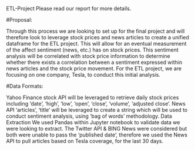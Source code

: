 ETL-Project
Please read our report for more details. 

#Proposal: 

Through this process we are looking to set up for the final project and will therefore look to leverage stock prices and news articles to create a unified dataframe for the ETL project. This will allow for an eventual measurement of the affect sentiment (news, etc.) has on stock prices. This sentiment analysis will be correlated with stock price information to determine whether there exists a correlation between a sentiment expressed within news articles and the stock price movement. 
For the ETL project, we are focusing on one company, Tesla, to conduct this initial analysis.



#Data Formats:

Yahoo Finance stock API will be leveraged to retrieve daily stock prices including ‘date’, ‘high’, ‘low’, ‘open’, ‘close’, ‘volume’, ‘adjusted close’. News API ‘articles’, ‘title’ will be leveraged to create a string which will be used to conduct sentiment analysis, using ‘bag of words’ methodology. 
Data Extraction
We used Pandas within Jupyter notebook to validate data we were looking to extract. The Twitter API & BING News were considered but both were unable to pass the ‘published date’, therefore we used the News API to pull articles based on Tesla coverage, for the last 30 days.  

